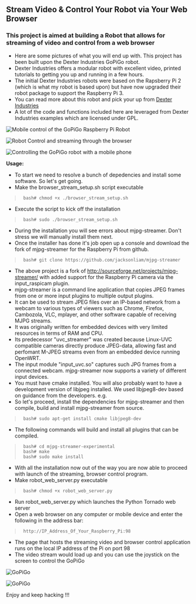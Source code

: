 ## Stream Video & Control Your Robot via Your Web Browser 
### This project is aimed at building a Robot that allows for streaming of video and control from a web browser

* Here are some pictures of what you will end up with. This project has been built upon the Dexter Industries GoPiGo robot.
* Dexter Industries offers a modular robot with excellent video, printed tutorials to getting you up and running in a few hours. 
* The initial Dexter Industries robots were based on the Rapsberry Pi 2 (which is what my robot is based upon) but have now upgraded their robot package to support the Raspberry Pi 3.
* You can read more about this robot and pick your up from [Dexter Industries](http://www.dexterindustries.com)
* A lot of the code and functions included here are leveraged from Dexter Industries examples which are licensed under GPL.

![Mobile control of the GoPiGo Raspberry Pi Robot](https://raw.githubusercontent.com/DexterInd/GoPiGo/master/Software/Python/Examples/Browser_Streaming_Robot/Raspberry_Pi_Camera_controlled-by-mobile-browser.jpg "Control of the GoPiGo Raspberry Pi Robot with a mobile phone.")

![Robot Control and streaming through the browser](https://raw.githubusercontent.com/DexterInd/GoPiGo/master/Software/Python/Examples/Browser_Streaming_Robot/Raspberry_Pi_Camera_streaming-to-computer-browser.jpg "Streaming video through the browser of the GoPiGo")

![Controlling the GoPiGo robot with a mobile phone](https://raw.githubusercontent.com/DexterInd/GoPiGo/master/Software/Python/Examples/Browser_Streaming_Robot/Raspberry_Pi_Camera_controlled-by-mobile-browser.jpg "Streaming video from your Raspberry Pi Robot to your mobile phone.")

**Usage:**

* To start we need to resolve a bunch of depedencies and install some software. So let's get going.
* Make the browser_stream_setup.sh script executable

 >      bash# chmod +x ./browser_stream_setup.sh

* Execute the script to kick off the installation

 >      bash# sudo ./browser_stream_setup.sh

* During the installation you will see errors about mjpg-streamer. Don't stress we will manually install them next.
* Once the installer has done it's job open up a console and download the fork of mjpg-streamer for the Raspberry Pi from github.

 >      bash# git clone https://github.com/jacksonliam/mjpg-streamer

* The above project is a fork of http://sourceforge.net/projects/mjpg-streamer/ with added support for the Raspberry Pi camera via the input_raspicam plugin.
* mjpg-streamer is a command line application that copies JPEG frames from one or more input plugins to multiple output plugins. 
* It can be used to stream JPEG files over an IP-based network from a webcam to various types of viewers such as Chrome, Firefox, Cambozola, VLC, mplayer, and other software capable of receiving MJPG streams.
* It was originally written for embedded devices with very limited resources in terms of RAM and CPU. 
* Its predecessor "uvc_streamer" was created because Linux-UVC compatible cameras directly produce JPEG-data, allowing fast and perfomant M-JPEG streams even from an embedded device running OpenWRT. 
* The input module "input_uvc.so" captures such JPG frames from a connected webcam. mjpg-streamer now supports a variety of different input devices.   
* You must have cmake installed. You will also probably want to have a development version of libjpeg installed. We used libjpeg8-dev based on guidance from the developers. e.g.
* So let's proceed, install the dependencies for mjpg-streamer and then compile, build and install mjpg-streamer from source.

 >      bash# sudo apt-get install cmake libjpeg8-dev

* The following commands will build and install all plugins that can be compiled.

 >      bash# cd mjpg-streamer-experimental
 >      bash# make
 >      bash# sudo make install

* With all the installation now out of the way you are now able to proceed with launch of the streaming, browser control program.
*  Make robot_web_server.py executable

 >      bash# chmod +x robot_web_server.py

* Run robot_web_server.py which launches the Python Tornado web server
* Open a web browser on any computer or mobile device and enter the following in the address bar:

 >      http://IP_Address_Of_Your_Raspberry_Pi:98

* The page that hosts the streaming video and browser control application runs on the local IP address of the Pi on port 98
* The video stream would load up and you can use the joystick on the screen to control the GoPiGo

![ GoPiGo ](https://raw.githubusercontent.com/DexterInd/GoPiGo/master/GoPiGo_Chassis-300.jpg)

![ GoPiGo ](https://raw.githubusercontent.com/DexterInd/GoPiGo/master/GoPiGo_Front_Facing_Camera300.jpg)

Enjoy and keep hacking !!!
